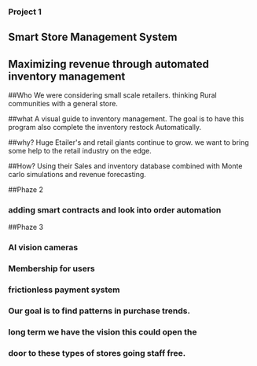 ### Project 1
## Smart Store Management System
## Maximizing revenue through automated inventory management


##Who
We were considering small scale retailers. thinking Rural communities with a general store.

##what
 A visual guide to inventory management. 
 The goal is to have this program also complete the inventory restock Automatically.

##why?
Huge Etailer's and retail giants continue to grow. we want to bring some help to the 
retail industry on the edge.

##How?
 Using their Sales and inventory database combined with Monte carlo simulations and revenue forecasting.

##Phaze 2

### adding smart contracts and look into order automation


##Phaze 3

### AI vision cameras
### Membership for users
### frictionless payment system

### Our goal is to find patterns in purchase trends. 
### long term we have the vision this could open the 
### door to these types of stores going staff free. 
